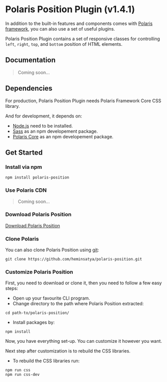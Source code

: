 # Polaris Position Plugin (v1.4.1)

In addition to the built-in features and components comes with [Polaris framework](https://github.com/heminsatya/polaris), you can also use a set of useful plugins.

Polaris Position Plugin contains a set of responsive classes for controlling `left`, `right`, `top`, and `bottom` position of HTML elements.


## Documentation

> Coming soon...


## Dependencies

For production, Polaris Position Plugin needs Polaris Framework Core CSS library.

And for development, it depends on:

* [Node.js](https://nodejs.org/en/) need to be installed.
* [Sass](https://www.npmjs.com/package/sass) as an npm developement package.
* [Polaris Core](https://www.npmjs.com/package/polaris-core) as an npm developement package.


## Get Started

### Install via npm

```
npm install polaris-position
```


### Use Polaris CDN

> Coming soon...


### Download Polaris Position

[Download Polaris Position](https://github.com/heminsatya/polaris-position/releases)


### Clone Polaris

You can also clone Polaris Position using [git](https://git-scm.com/):

```
git clone https://github.com/heminsatya/polaris-position.git
```


### Customize Polaris Position

First, you need to download or clone it, then you need to follow a few easy steps:

* Open up your favourite CLI program.
* Change directory to the path where Polaris Position extracted:
```
cd path-to/polaris-position/
```
* Install packages by:
```
npm install
```
Now, you have everything set-up. You can customize it however you want.

Next step after customization is to rebuild the CSS libraries.

* To rebuild the CSS libraries run:

```
npm run css
npm run css-dev
```
